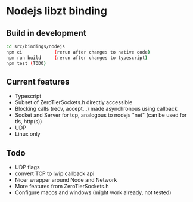 # Nodejs libzt binding

## Build in development

```bash
cd src/bindings/nodejs
npm ci            (rerun after changes to native code)
npm run build     (rerun after changes to typescript)
npm test (TODO)
```

## Current features

- Typescript
- Subset of ZeroTierSockets.h directly accessible
- Blocking calls (recv, accept...) made asynchronous using callback
- Socket and Server for tcp, analogous to nodejs "net" (can be used for tls, http(s))
- UDP
- Linux only

## Todo

- UDP flags
- convert TCP to lwip callback api
- Nicer wrapper around Node and Network
- More features from ZeroTierSockets.h
- Configure macos and windows (might work already, not tested)
